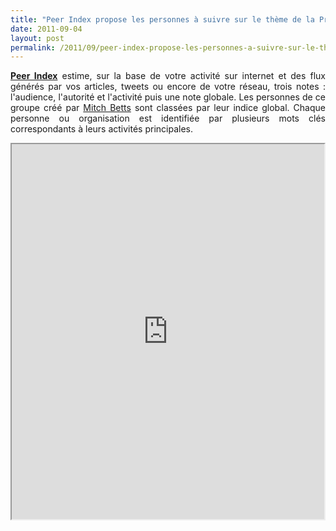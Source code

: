 ```yaml
---
title: "Peer Index propose les personnes à suivre sur le thème de la Prospective"
date: 2011-09-04
layout: post
permalink: /2011/09/peer-index-propose-les-personnes-a-suivre-sur-le-theme-de-la-prospective.html
---
```


<p style="text-align: justify;"><a href="http://www.peerindex.com" target="_blank"><strong>Peer Index</strong></a> estime, sur la base de votre activité sur internet et des flux générés par vos articles, tweets ou encore de votre réseau, trois notes : l'audience, l'autorité et l'activité puis une note globale. Les personnes de ce groupe créé par <a href="http://www.peerindex.com/mitchbetts" title="Mitch Betts">Mitch Betts</a> sont classées par leur indice global. Chaque personne ou organisation est identifiée par plusieurs mots clés correspondants à leurs activités principales.</p> <p><iframe height="600" src="http://api.peerindex.net/1/embed/group?profile=mitchbetts&group=futurists" width="500"></iframe></p>